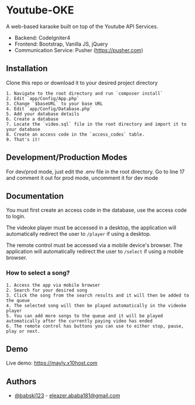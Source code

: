 
# Youtube-OKE

A web-based karaoke built on top of the Youtube API Services.

- Backend: CodeIgniter4
- Frontend: Bootstrap, Vanilla JS, jQuery
- Communication Service: Pusher (https://pusher.com)


## Installation

Clone this repo or download it to your desired project directory

    1. Navigate to the root directory and run `composer install`
    2. Edit `app/Config/App.php`
    3. Change `$baseURL` to your base URL
    4. Edit `app/Config/Database.php`
    5. Add your database details
    6. Create a database
    7. Locate the `video.sql` file in the root directory and import it to your database
    8. Create an access code in the `access_codes` table.
    9. That's it!
## Development/Production Modes
For dev/prod mode, just edit the .env file in the root directory.
Go to line 17 and comment it out for prod mode, uncomment it for dev mode
## Documentation

You must first create an access code in the database, use the access code to login.

The videoke player must be accessed in a desktop, the application will automatically redirect the user to `/player` if using a desktop.

The remote control must be accessed via a mobile device's browser. The application will automatically redirect the user to `/select` if using a mobile browser.

### How to select a song?
    1. Access the app via mobile browser
    2. Search for your desired song
    3. Click the song from the search results and it will then be added to the queue
    4. The selected song will then be played automatically in the videoke player
    5. You can add more songs to the queue and it will be played automatically after the currently paying video has ended
    6. The remote control has buttons you can use to either stop, pause, play or next.



## Demo

Live demo: https://mayly.x10host.com


## Authors

- [@babski123](https://github.com/babski123) - eleazer.ababa181@gmail.com

